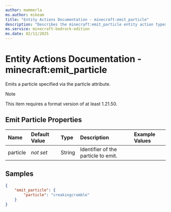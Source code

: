 ```yaml
---
author: mammerla
ms.author: mikeam
title: "Entity Actions Documentation - minecraft:emit_particle"
description: "Describes the minecraft:emit_particle entity action types"
ms.service: minecraft-bedrock-edition
ms.date: 02/11/2025 
---
```


# Entity Actions Documentation - minecraft:emit_particle

Emits a particle specified via the particle attribute.

> [!Note]
> This item requires a format version of at least 1.21.50.


## Emit Particle Properties

|Name       |Default Value |Type |Description |Example Values |
|:----------|:-------------|:----|:-----------|:------------- |
| particle | *not set* | String | Identifier of the particle to emit. |  | 

## Samples


```json
{
	"emit_particle": {
		"particle": "creakingcrumble"
	}
}
```
